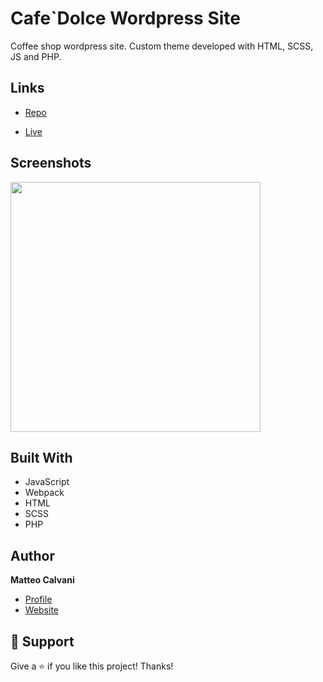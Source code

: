 # Cafe`Dolce Wordpress Site

<p>Coffee shop wordpress site. Custom theme developed with HTML, SCSS, JS and PHP.</p>

## Links

- [Repo](https://github.com/1987mat/Cafe_Dolce 'Repo')

- [Live](https://www.cafedolce.org 'Live View')

## Screenshots

<img src="https://user-images.githubusercontent.com/64235918/198387013-94a4f329-638d-4d94-b7e9-bd366f8b0fcb.png" width="400"/>

## Built With

- JavaScript
- Webpack
- HTML
- SCSS
- PHP

## Author

**Matteo Calvani**

- [Profile](https://github.com/1987mat 'Matteo Calvani')
- [Website](https://1987mat.github.io/Portfolio_Site 'Welcome')

## 🤝 Support

Give a ⭐️ if you like this project! Thanks!
